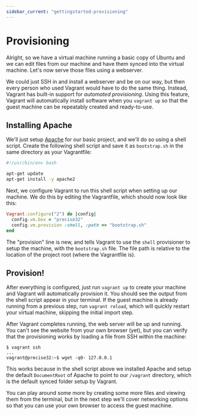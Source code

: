 ```yaml
---
sidebar_current: "gettingstarted-provisioning"
---
```


# Provisioning

Alright, so we have a virtual machine running a basic copy of Ubuntu and
we can edit files from our machine and have them synced into the virtual machine.
Let's now serve those files using a webserver.

We could just SSH in and install a webserver and be on our way, but then
every person who used Vagrant would have to do the same thing. Instead,
Vagrant has built-in support for _automated provisioning_. Using this
feature, Vagrant will automatically install software when you `vagrant up`
so that the guest machine can be repeatably created and ready-to-use.

## Installing Apache

We'll just setup [Apache](http://httpd.apache.org/) for our basic project,
and we'll do so using a shell script. Create the following shell script
and save it as `bootstrap.sh` in the same directory as your Vagrantfile:

```bash
#!/usr/bin/env bash

apt-get update
apt-get install -y apache2
```

Next, we configure Vagrant to run this shell script when setting up
our machine. We do this by editing the Vagrantfile, which should now
look like this:

```ruby
Vagrant.configure("2") do |config|
  config.vm.box = "precise32"
  config.vm.provision :shell, :path => "bootstrap.sh"
end
```

The "provision" line is new, and tells Vagrant to use the `shell` provisioner
to setup the machine, with the `bootstrap.sh` file. The file path is relative
to the location of the project root (where the Vagrantfile is).

## Provision!

After everything is configured, just run `vagrant up` to create your
machine and Vagrant will automatically provision it. You should see
the output from the shell script appear in your terminal. If the guest
machine is already running from a previous step, run `vagrant reload`,
which will quickly restart your virtual machine, skipping the initial
import step.

After Vagrant completes running, the web server will be up and running.
You can't see the website from your own browser (yet), but you can verify
that the provisioning works by loading a file from SSH within the machine:

```
$ vagrant ssh
...
vagrant@precise32:~$ wget -q0- 127.0.0.1
```

This works because in the shell script above we installed Apache and
setup the default `DocumentRoot` of Apache to point to our `/vagrant`
directory, which is the default synced folder setup by Vagrant.

You can play around some more by creating some more files and viewing
them from the terminal, but in the next step we'll cover networking
options so that you can use your own browser to access the guest machine.
